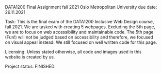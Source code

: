 DATA1200 Final Assignment fall 2021
Oslo Metropolitan University
due date: 26.11.2021

Task:
This is the final exam of the DATA1200 Inclusive Web Design course, fall 2021. We are tasked with creating 5 webpages. Excluding the 5th page, we are to focus on web accessibility and maintainable code.
The 5th page (Fun!) will not be judged based on accessibility and therefore, we focused on visual appeal instead. We still focused on well written code for this page.

Licensing:
Unless stated otherwise, all code and images used in this website is created by us.

Project status: FINISHED
